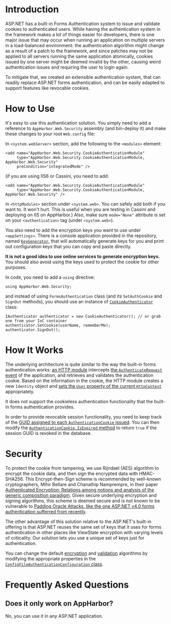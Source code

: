 # Introduction #

ASP.NET has a built-in Forms Authentication system to issue and validate
cookies to authenticated users.  While having the authentication system in the
framework makes a lot of things easier for developers, there is one major issue
that may occur when running an application on multiple servers in a
load-balanced environment: the authentication algorithm might change as a
result of a patch to the framework, and since patches may not be applied to all
servers running the same application atomically, cookies issued by one server
might be deemed invalid by the other, causing weird authentication issues and
requiring the user to login again.

To mitigate that, we created an extensible authentication system, that can
readily replace ASP.NET forms authentication, and can be easily adapted to
support features like revocable cookies.

# How to Use #

It's easy to use this authentication solution.  You simply need to add a
reference to `AppHarbor.Web.Security` assembly (and bin-deploy it) and make
these changes to your root `Web.config` file:

In `<system.webServer>` section, add the following to the `<modules>` element:

    <add name="AppHarbor.Web.Security.CookieAuthenticationModule" 
         type="AppHarbor.Web.Security.CookieAuthenticationModule, AppHarbor.Web.Security"
         preCondition="integratedMode" />

(if you are using IIS6 or Cassini, you need to add:
     
    <add name="AppHarbor.Web.Security.CookieAuthenticationModule" 
         type="AppHarbor.Web.Security.CookieAuthenticationModule, AppHarbor.Web.Security" />

in `<httpModules>` section under `<system.web>`.  You can safely add both if
you want to.  It won't hurt. This is useful when you are testing in Cassini and
deploying on IIS on AppHarbor.)  Also, make sure `mode="None"` attribute is set
on your `<authentication>` tag (under `<system.web>`).

You also need to add the encryption keys you want to use under `<appSettings>`.
There is a console application provided in the repository, named [`KeyGenerator`](https://github.com/appharbor/AppHarbor.Web.Security/tree/master/KeyGenerator),
that will automatically generate keys for you and print out configuration keys
that you can copy and paste directly.

**It is not a good idea to use online services to generate encryption keys.**
You should also avoid using the keys used to protect the cookie for other
purposes.

In code, you need to add a `using` directive:

    using AppHarbor.Web.Security;

and instead of using `FormsAuthentication` class (and its `SetAuthCookie`
and `SignOut` methods), you should use an instance of [`CookieAuthenticator`](https://github.com/appharbor/AppHarbor.Web.Security/blob/master/AppHarbor.Web.Security/CookieAuthenticator.cs) class:

    IAuthenticator authenticator = new CookieAuthenticator(); // or grab one from your IoC container
    authenticator.SetCookie(userName, rememberMe);
    authenticator.SignOut();


# How It Works #

The underlying architecture is quite similar to the way the built-in forms
authentication works: [an HTTP module](https://github.com/appharbor/AppHarbor.Web.Security/blob/master/AppHarbor.Web.Security/CookieAuthenticationModule.cs#L7) 
intercepts [the `AuthenticateRequest` event](https://github.com/appharbor/AppHarbor.Web.Security/blob/master/AppHarbor.Web.Security/CookieAuthenticationModule.cs#L21) of the application, and retrieves and validates the authentication
cookie.  Based on the information in the cookie, the HTTP module creates
a new `Identity` object and [sets the `User` property of the current `HttpContext`](https://github.com/appharbor/AppHarbor.Web.Security/blob/master/AppHarbor.Web.Security/CookieAuthenticationModule.cs#L35) appropriately.

It does not support the cookieless authentication functionality that the
built-in forms authentication provides.

In order to provide revocable session functionality, you need to keep
track of the [GUID assigned to each `AuthenticationCookie` issued](https://github.com/appharbor/AppHarbor.Web.Security/blob/master/AppHarbor.Web.Security/CookieAuthenticator.cs#L22).  You can
then modify the [`AuthenticationCookie.IsExpired` method](https://github.com/appharbor/AppHarbor.Web.Security/blob/master/AppHarbor.Web.Security/AuthenticationCookie.cs#L111) to return `true` if
the session GUID is revoked in the database.


# Security #

To protect the cookie from tampering, we use Rijndael (AES)
algorithm to encrypt the cookie data, and then sign the encrypted data with
HMAC-SHA256.  This Encrypt-then-Sign scheme is recommended by well-known
cryptographers, Mihir Bellare and Chanathip Namprempre, in their paper
[Authenticated Encryption: Relations among notions and analysis of the generic
composition paradigm](http://charlotte.ucsd.edu/~mihir/papers/oem.pdf).  Given
secure underlying encryption and signing algorithms, this scheme is deemed
secure and is not known to be vulnerable to [Padding Oracle Attacks, like the
one ASP.NET v4.0 forms authentication sufferred from recently](http://netifera.com/research/poet/ieee-aspnetcrypto.pdf).

The other advantage of this solution relative to the ASP.NET's built-in
offering is that ASP.NET reuses the same set of keys that it uses for
forms authentication in other places like ViewState encryption with
varying levels of criticality.  Our solution lets you use a unique set
of keys just for authentication.

You can change the default
[encryption](https://github.com/appharbor/AppHarbor.Web.Security/blob/master/AppHarbor.Web.Security/ConfigFileAuthenticationConfiguration.cs#L37)
and
[validation](https://github.com/appharbor/AppHarbor.Web.Security/blob/master/AppHarbor.Web.Security/ConfigFileAuthenticationConfiguration.cs#L64)
algorithms by modifying the appropriate properties in the
[`ConfigFileAuthenticationConfiguration`
class](https://github.com/appharbor/AppHarbor.Web.Security/blob/master/AppHarbor.Web.Security/ConfigFileAuthenticationConfiguration.cs). 


# Frequently Asked Questions #

## Does it only work on AppHarbor? ##

No, you can use it in any ASP.NET application.
